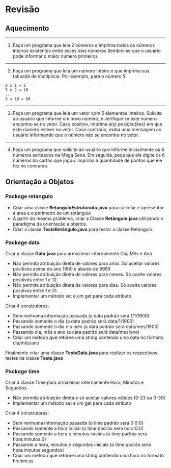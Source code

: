 # Revisão
## Aquecimento 

---
1) Faça um programa que leia 2 números e imprima todos os números inteiros existentes entre esses dois números (lembre-se que o usuário pode informar o maior número primeiro).

---
2) Faça um programa que leia um número inteiro e que imprima sua tabuada de multiplicar. Por exemplo, para o número 5: 
```
5 x 1 = 5
5 x 2 = 10
...
5 x 10 = 50 
```
---
3) Faça um programa que leia um vetor com 5 elementos inteiros. Solicite ao usuário que informe um novo número, e verifique se este número encontra-se no vetor. Caso positivo, imprima a(s) posição(ões) em que este número estiver no vetor. Caso contrário, exiba uma mensagem ao usuário informando que o número não se encontra no vetor.
---
4) Faça um programa que solicite ao usuário que informe inicialmente os 6 números sorteados na Mega Sena. Em seguida, peça que ele digite os 6 números do cartão que jogou. Imprima a quantidade de pontos que ele fez no concurso.

## Orientação a Objetos

### Package retangulo
- Criar uma classe **RetanguloEstruturada.java** para calcular e apresentar a área e o perímetro de um retângulo
- A partir do mesmo problema, criar a Classe **Retângulo.java** utilizando o paradigma da orientação a objetos.
- Criar a classe **TesteRetângulo.java** para testar a classe Retangulo.

### Package data

Criar a classe **Data.java** para armazenar internamente Dia, Mês e Ano

- Não permita atribuição direta de valores para anos. Só aceitar valores positivos acima do ano 1900 e abaixo de 9999
- Não permita atribuição direta de valores para meses. Só aceite valores positivos entre 1 e 12
- Não permita atribuição direta de valores para dias. Só aceita valores positivos entre 1 e 31.
- Implementar um método set e um get para cada atributo

Criar 4 construtores:
- Sem nenhuma informação passada (a data padrão será 1/1/1900)
- Passando somente o dia (a data padrão será data/1/1900)
- Passando somente o dia e o mês (a data padrão será data/mes/1900)
- Passando dia, mês e ano (a data padrão será data/mes/ano)
- Criar um método que retorne uma string contendo uma data no formato dia/mês/ano

Finalmente criar uma classe **TesteData.java** para realizar os respectivos testes na classe **Teste.java**

### Package time

Criar a classe Time para armazenar internamente Hora, Minutos e Segundos.

- Não permita atribuição direta e só aceitar valores válidos (0-23 ou 0-59)
- Implementar um método set e um get para cada atributo

Criar 4 construtores:
- Sem nenhuma informação passada (o time padrão será 0:0:0)
- Passando somente a hora inicial (o time padrão será hora:0:0)
- Passando somente a hora e minutos iniciais (o time padrão será hora:minutos:0)
- Passando a hora, minutos e segundos iniciais (o time padrão será hora:minutos:segundos)
- Criar um método que retorne uma string contendo uma hora no formato hh:mm:ss
